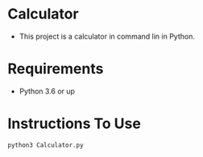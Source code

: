 # Calculator
- This project is a calculator in command lin in Python.

# Requirements
 - Python 3.6 or up
 
 # Instructions To Use
   ```
   python3 Calculator.py
   ```
